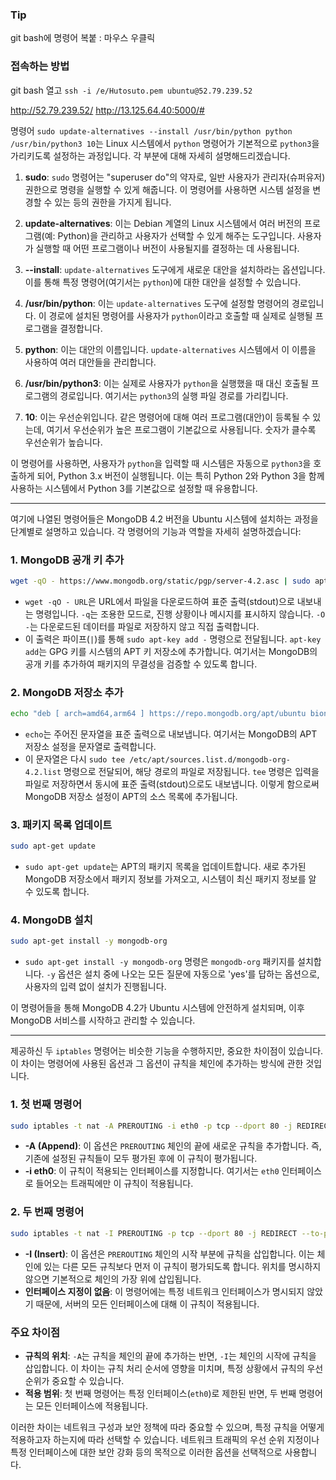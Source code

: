 
### Tip

git bash에 명령어 복붙 : 마우스 우클릭


### 접속하는 방법

git bash 열고 `ssh -i /e/Hutosuto.pem ubuntu@52.79.239.52`

http://52.79.239.52/
http://13.125.64.40:5000/#




명령어 `sudo update-alternatives --install /usr/bin/python python /usr/bin/python3 10`는 Linux 시스템에서 `python` 명령어가 기본적으로 `python3`을 가리키도록 설정하는 과정입니다. 각 부분에 대해 자세히 설명해드리겠습니다.

1. **sudo**: `sudo` 명령어는 "superuser do"의 약자로, 일반 사용자가 관리자(슈퍼유저) 권한으로 명령을 실행할 수 있게 해줍니다. 이 명령어를 사용하면 시스템 설정을 변경할 수 있는 등의 권한을 가지게 됩니다.

2. **update-alternatives**: 이는 Debian 계열의 Linux 시스템에서 여러 버전의 프로그램(예: Python)을 관리하고 사용자가 선택할 수 있게 해주는 도구입니다. 사용자가 실행할 때 어떤 프로그램이나 버전이 사용될지를 결정하는 데 사용됩니다.

3. **--install**: `update-alternatives` 도구에게 새로운 대안을 설치하라는 옵션입니다. 이를 통해 특정 명령어(여기서는 `python`)에 대한 대안을 설정할 수 있습니다.

4. **/usr/bin/python**: 이는 `update-alternatives` 도구에 설정할 명령어의 경로입니다. 이 경로에 설치된 명령어를 사용자가 `python`이라고 호출할 때 실제로 실행될 프로그램을 결정합니다.

5. **python**: 이는 대안의 이름입니다. `update-alternatives` 시스템에서 이 이름을 사용하여 여러 대안들을 관리합니다.

6. **/usr/bin/python3**: 이는 실제로 사용자가 `python`을 실행했을 때 대신 호출될 프로그램의 경로입니다. 여기서는 `python3`의 실행 파일 경로를 가리킵니다.

7. **10**: 이는 우선순위입니다. 같은 명령어에 대해 여러 프로그램(대안)이 등록될 수 있는데, 여기서 우선순위가 높은 프로그램이 기본값으로 사용됩니다. 숫자가 클수록 우선순위가 높습니다.

이 명령어를 사용하면, 사용자가 `python`을 입력할 때 시스템은 자동으로 `python3`을 호출하게 되어, Python 3.x 버전이 실행됩니다. 이는 특히 Python 2와 Python 3을 함께 사용하는 시스템에서 Python 3를 기본값으로 설정할 때 유용합니다.


<hr>


여기에 나열된 명령어들은 MongoDB 4.2 버전을 Ubuntu 시스템에 설치하는 과정을 단계별로 설명하고 있습니다. 각 명령어의 기능과 역할을 자세히 설명하겠습니다:

### 1. MongoDB 공개 키 추가
```bash
wget -qO - https://www.mongodb.org/static/pgp/server-4.2.asc | sudo apt-key add -
```
- `wget -qO - URL`은 URL에서 파일을 다운로드하여 표준 출력(stdout)으로 내보내는 명령입니다. `-q`는 조용한 모드로, 진행 상황이나 메시지를 표시하지 않습니다. `-O -`는 다운로드된 데이터를 파일로 저장하지 않고 직접 출력합니다.
- 이 출력은 파이프(`|`)를 통해 `sudo apt-key add -` 명령으로 전달됩니다. `apt-key add`는 GPG 키를 시스템의 APT 키 저장소에 추가합니다. 여기서는 MongoDB의 공개 키를 추가하여 패키지의 무결성을 검증할 수 있도록 합니다.

### 2. MongoDB 저장소 추가
```bash
echo "deb [ arch=amd64,arm64 ] https://repo.mongodb.org/apt/ubuntu bionic/mongodb-org/4.2 multiverse" | sudo tee /etc/apt/sources.list.d/mongodb-org-4.2.list
```
- `echo`는 주어진 문자열을 표준 출력으로 내보냅니다. 여기서는 MongoDB의 APT 저장소 설정을 문자열로 출력합니다.
- 이 문자열은 다시 `sudo tee /etc/apt/sources.list.d/mongodb-org-4.2.list` 명령으로 전달되어, 해당 경로의 파일로 저장됩니다. `tee` 명령은 입력을 파일로 저장하면서 동시에 표준 출력(stdout)으로도 내보냅니다. 이렇게 함으로써 MongoDB 저장소 설정이 APT의 소스 목록에 추가됩니다.

### 3. 패키지 목록 업데이트
```bash
sudo apt-get update
```
- `sudo apt-get update`는 APT의 패키지 목록을 업데이트합니다. 새로 추가된 MongoDB 저장소에서 패키지 정보를 가져오고, 시스템이 최신 패키지 정보를 알 수 있도록 합니다.

### 4. MongoDB 설치
```bash
sudo apt-get install -y mongodb-org
```
- `sudo apt-get install -y mongodb-org` 명령은 `mongodb-org` 패키지를 설치합니다. `-y` 옵션은 설치 중에 나오는 모든 질문에 자동으로 'yes'를 답하는 옵션으로, 사용자의 입력 없이 설치가 진행됩니다.

이 명령어들을 통해 MongoDB 4.2가 Ubuntu 시스템에 안전하게 설치되며, 이후 MongoDB 서비스를 시작하고 관리할 수 있습니다.


<hr>


제공하신 두 `iptables` 명령어는 비슷한 기능을 수행하지만, 중요한 차이점이 있습니다. 이 차이는 명령어에 사용된 옵션과 그 옵션이 규칙을 체인에 추가하는 방식에 관한 것입니다. 

### 1. 첫 번째 명령어
```bash
sudo iptables -t nat -A PREROUTING -i eth0 -p tcp --dport 80 -j REDIRECT --to-port 5000
```
- **-A (Append)**: 이 옵션은 `PREROUTING` 체인의 끝에 새로운 규칙을 추가합니다. 즉, 기존에 설정된 규칙들이 모두 평가된 후에 이 규칙이 평가됩니다. 
- **-i eth0**: 이 규칙이 적용되는 인터페이스를 지정합니다. 여기서는 `eth0` 인터페이스로 들어오는 트래픽에만 이 규칙이 적용됩니다.

### 2. 두 번째 명령어
```bash
sudo iptables -t nat -I PREROUTING -p tcp --dport 80 -j REDIRECT --to-ports 5000
```
- **-I (Insert)**: 이 옵션은 `PREROUTING` 체인의 시작 부분에 규칙을 삽입합니다. 이는 체인에 있는 다른 모든 규칙보다 먼저 이 규칙이 평가되도록 합니다. 위치를 명시하지 않으면 기본적으로 체인의 가장 위에 삽입됩니다.
- **인터페이스 지정이 없음**: 이 명령어에는 특정 네트워크 인터페이스가 명시되지 않았기 때문에, 서버의 모든 인터페이스에 대해 이 규칙이 적용됩니다.

### 주요 차이점
- **규칙의 위치**: `-A`는 규칙을 체인의 끝에 추가하는 반면, `-I`는 체인의 시작에 규칙을 삽입합니다. 이 차이는 규칙 처리 순서에 영향을 미치며, 특정 상황에서 규칙의 우선순위가 중요할 수 있습니다.
- **적용 범위**: 첫 번째 명령어는 특정 인터페이스(`eth0`)로 제한된 반면, 두 번째 명령어는 모든 인터페이스에 적용됩니다. 

이러한 차이는 네트워크 구성과 보안 정책에 따라 중요할 수 있으며, 특정 규칙을 어떻게 적용하고자 하는지에 따라 선택할 수 있습니다. 네트워크 트래픽의 우선 순위 지정이나 특정 인터페이스에 대한 보안 강화 등의 목적으로 이러한 옵션을 선택적으로 사용합니다.